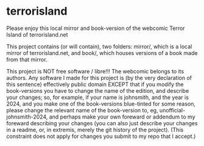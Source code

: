 # terrorisland
Please enjoy this local mirror and book-version of the webcomic Terror Island of terrorisland.net

This project contains (or will contain), two folders: mirror/, which is a local mirror of terrorisland.net, and book/, which houses versions of a book made from that mirror.

This project is NOT free software / libre!!! The webcomic belongs to its authors. Any software I made for this project is (by the very declaration of this sentence) effectively public domain EXCEPT that if you modify the book-versions you have to change the name of the edition, and describe your changes; so, for example, if your name is johnsmith, and the year is 2024, and you make one of the book-versions blue-tinted for some reason, please change the relevant name of the book-version to, eg, unofficial-johnsmith-2024, and perhaps make your own foreward or addendum to my foreward describing your changes (you can also just describe your changes in a readme, or, in extremis, merely the git history of the project). (This constraint does not apply for changes you submit to my repo that I accept.)
